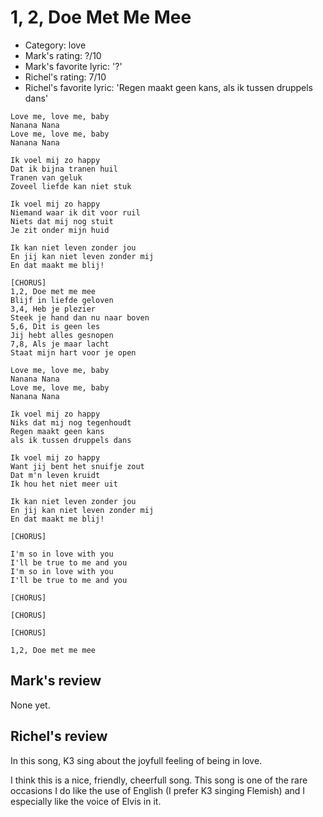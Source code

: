 # 1, 2, Doe Met Me Mee

 * Category: love
 * Mark's rating: ?/10
 * Mark's  favorite lyric: '?'
 * Richel's rating: 7/10
 * Richel's favorite lyric: 'Regen maakt geen kans, als ik tussen druppels dans'

```
Love me, love me, baby
Nanana Nana
Love me, love me, baby
Nanana Nana

Ik voel mij zo happy
Dat ik bijna tranen huil
Tranen van geluk
Zoveel liefde kan niet stuk

Ik voel mij zo happy
Niemand waar ik dit voor ruil
Niets dat mij nog stuit
Je zit onder mijn huid

Ik kan niet leven zonder jou
En jij kan niet leven zonder mij
En dat maakt me blij!

[CHORUS]
1,2, Doe met me mee
Blijf in liefde geloven
3,4, Heb je plezier
Steek je hand dan nu naar boven
5,6, Dit is geen les
Jij hebt alles gesnopen
7,8, Als je maar lacht
Staat mijn hart voor je open

Love me, love me, baby
Nanana Nana
Love me, love me, baby
Nanana Nana

Ik voel mij zo happy
Niks dat mij nog tegenhoudt
Regen maakt geen kans
als ik tussen druppels dans

Ik voel mij zo happy
Want jij bent het snuifje zout
Dat m'n leven kruidt
Ik hou het niet meer uit

Ik kan niet leven zonder jou
En jij kan niet leven zonder mij
En dat maakt me blij!

[CHORUS]

I'm so in love with you
I'll be true to me and you
I'm so in love with you
I'll be true to me and you

[CHORUS]

[CHORUS]

[CHORUS]

1,2, Doe met me mee
```

## Mark's review

None yet.

## Richel's review

In this song, K3 sing about the joyfull feeling of being in love.

I think this is a nice, friendly, cheerfull song. This song is one of the rare occasions I do like the use of English (I prefer K3 singing Flemish) 
and I especially like the voice of Elvis in it.